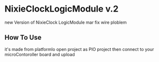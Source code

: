 # NixieClockLogicModule v.2

new Version of NixieClock LogicModule mar fix wire ploblem

## How To Use

it's made from platformIo
open project as PIO project then connect to your microContoroller board and upload

